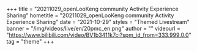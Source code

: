 +++
    title = "20211029_openLooKeng community Activity Experience Sharing"
    hometitle = "20211029_openLooKeng community Activity Experience Sharing"
    date = "2021-10-29"
    styles = "Themed Livestream"
    banner = "/img/videos/live/en/20pmc_en.png"
    author = ""
    videourl = "https://www.bilibili.com/video/BV1b3411k7ci?spm_id_from=333.999.0.0" 
    tag = "theme"
+++